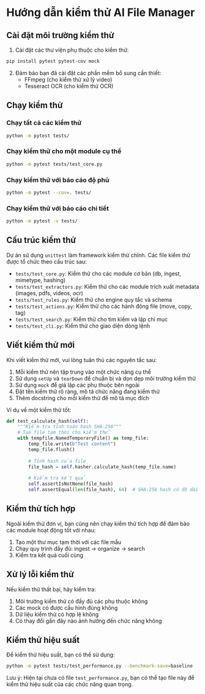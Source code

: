# Hướng dẫn kiểm thử AI File Manager

## Cài đặt môi trường kiểm thử

1. Cài đặt các thư viện phụ thuộc cho kiểm thử:

```bash
pip install pytest pytest-cov mock
```

2. Đảm bảo bạn đã cài đặt các phần mềm bổ sung cần thiết:
   - FFmpeg (cho kiểm thử xử lý video)
   - Tesseract OCR (cho kiểm thử OCR)

## Chạy kiểm thử

### Chạy tất cả các kiểm thử

```bash
python -m pytest tests/
```

### Chạy kiểm thử cho một module cụ thể

```bash
python -m pytest tests/test_core.py
```

### Chạy kiểm thử với báo cáo độ phủ

```bash
python -m pytest --cov=. tests/
```

### Chạy kiểm thử với báo cáo chi tiết

```bash
python -m pytest -v tests/
```

## Cấu trúc kiểm thử

Dự án sử dụng `unittest` làm framework kiểm thử chính. Các file kiểm thử được tổ chức theo cấu trúc sau:

- `tests/test_core.py`: Kiểm thử cho các module cơ bản (db, ingest, mimetype, hashing)
- `tests/test_extractors.py`: Kiểm thử cho các module trích xuất metadata (images, pdfs, videos, ocr)
- `tests/test_rules.py`: Kiểm thử cho engine quy tắc và schema
- `tests/test_actions.py`: Kiểm thử cho các hành động file (move, copy, tag)
- `tests/test_search.py`: Kiểm thử cho tìm kiếm và lập chỉ mục
- `tests/test_cli.py`: Kiểm thử cho giao diện dòng lệnh

## Viết kiểm thử mới

Khi viết kiểm thử mới, vui lòng tuân thủ các nguyên tắc sau:

1. Mỗi kiểm thử nên tập trung vào một chức năng cụ thể
2. Sử dụng `setUp` và `tearDown` để chuẩn bị và dọn dẹp môi trường kiểm thử
3. Sử dụng `mock` để giả lập các phụ thuộc bên ngoài
4. Đặt tên kiểm thử rõ ràng, mô tả chức năng đang kiểm thử
5. Thêm docstring cho mỗi kiểm thử để mô tả mục đích

Ví dụ về một kiểm thử tốt:

```python
def test_calculate_hash(self):
    """Kiểm tra tính toán hash SHA-256"""
    # Tạo file tạm thời cho kiểm thử
    with tempfile.NamedTemporaryFile() as temp_file:
        temp_file.write(b"Test content")
        temp_file.flush()
        
        # Tính hash của file
        file_hash = self.hasher.calculate_hash(temp_file.name)
        
        # Kiểm tra kết quả
        self.assertIsNotNone(file_hash)
        self.assertEqual(len(file_hash), 64)  # SHA-256 hash có độ dài 64 ký tự hex
```

## Kiểm thử tích hợp

Ngoài kiểm thử đơn vị, bạn cũng nên chạy kiểm thử tích hợp để đảm bảo các module hoạt động tốt với nhau:

1. Tạo một thư mục tạm thời với các file mẫu
2. Chạy quy trình đầy đủ: ingest -> organize -> search
3. Kiểm tra kết quả cuối cùng

## Xử lý lỗi kiểm thử

Nếu kiểm thử thất bại, hãy kiểm tra:

1. Môi trường kiểm thử có đầy đủ các phụ thuộc không
2. Các mock có được cấu hình đúng không
3. Dữ liệu kiểm thử có hợp lệ không
4. Có thay đổi gần đây nào ảnh hưởng đến chức năng không

## Kiểm thử hiệu suất

Để kiểm thử hiệu suất, bạn có thể sử dụng:

```bash
python -m pytest tests/test_performance.py --benchmark-save=baseline
```

Lưu ý: Hiện tại chưa có file `test_performance.py`, bạn có thể tạo file này để kiểm thử hiệu suất của các chức năng quan trọng.